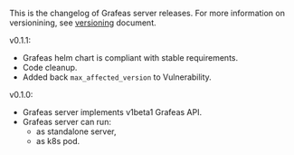 This is the changelog of Grafeas server releases. For more information on
versionining, see [versioning](docs/versioning.md) document.

v0.1.1:
  * Grafeas helm chart is compliant with stable requirements.
  * Code cleanup.
  * Added back `max_affected_version` to Vulnerability.
    
v0.1.0:
  * Grafeas server implements v1beta1 Grafeas API.
  * Grafeas server can run:
    * as standalone server,
    * as k8s pod.

